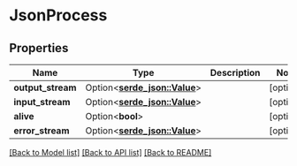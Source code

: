 # JsonProcess

## Properties

Name | Type | Description | Notes
------------ | ------------- | ------------- | -------------
**output_stream** | Option<[**serde_json::Value**](.md)> |  | [optional]
**input_stream** | Option<[**serde_json::Value**](.md)> |  | [optional]
**alive** | Option<**bool**> |  | [optional]
**error_stream** | Option<[**serde_json::Value**](.md)> |  | [optional]

[[Back to Model list]](../README.md#documentation-for-models) [[Back to API list]](../README.md#documentation-for-api-endpoints) [[Back to README]](../README.md)


